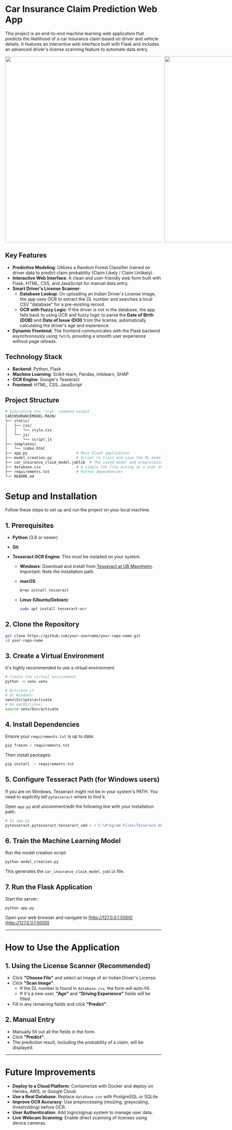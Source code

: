 # Car Insurance Claim Prediction Web App

This project is an end-to-end machine learning web application that predicts the likelihood of a car insurance claim based on driver and vehicle details. It features an interactive web interface built with Flask and includes an advanced driver's license scanning feature to automate data entry.

<div style="display: flex; gap: 10px;">
  <img src="https://github.com/user-attachments/assets/87812b40-7560-47e5-8bcc-317d742dae93" width="600" />
  <img src="https://github.com/user-attachments/assets/a6346740-52e6-498f-87e7-9d0507ece78c" width="600" />
</div>

## Key Features

-   **Predictive Modeling**: Utilizes a Random Forest Classifier trained on driver data to predict claim probability (Claim Likely / Claim Unlikely).
-   **Interactive Web Interface**: A clean and user-friendly web form built with Flask, HTML, CSS, and JavaScript for manual data entry.
-   **Smart Driver's License Scanner**:
    -   **Database Lookup**: On uploading an Indian Driver's License image, the app uses OCR to extract the DL number and searches a local CSV "database" for a pre-existing record.
    -   **OCR with Fuzzy Logic**: If the driver is not in the database, the app falls back to using OCR and fuzzy logic to parse the **Date of Birth (DOB)** and **Date of Issue (DOI)** from the license, automatically calculating the driver's age and experience.
-   **Dynamic Frontend**: The frontend communicates with the Flask backend asynchronously using `fetch`, providing a smooth user experience without page reloads.

## Technology Stack

-   **Backend**: Python, Flask
-   **Machine Learning**: Scikit-learn, Pandas, imblearn, SHAP
-   **OCR Engine**: Google's Tesseract
-   **Frontend**: HTML, CSS, JavaScript

## Project Structure

```bash
# Simulating the 'tree' command output
CARINSURANCEMODEL-MAIN/
├── static/
│   ├── css/
│   │   └── style.css
│   └── js/
│       └── script.js
├── templates/
│   └── index.html
├── app.py                      # Main Flask application
├── model_creation.py           # Script to train and save the ML model
├── car_insurance_claim_model.joblib  # The saved model and preprocessor
├── database.csv                # A simple CSV file acting as a user database
├── requirements.txt            # Python dependencies
└── README.md
```

# Setup and Installation

Follow these steps to set up and run the project on your local machine.

## 1. Prerequisites

- **Python** (3.8 or newer)  
- **Git**  
- **Tesseract OCR Engine**: This must be installed on your system.

  - **Windows**: Download and install from [Tesseract at UB Mannheim](https://github.com/UB-Mannheim/tesseract/wiki).  
    Important: Note the installation path.

  - **macOS**:  
    ```bash
    brew install tesseract
    ```

  - **Linux (Ubuntu/Debian)**:  
    ```bash
    sudo apt install tesseract-ocr
    ```

## 2. Clone the Repository

```bash
git clone https://github.com/your-username/your-repo-name.git
cd your-repo-name
```

## 3. Create a Virtual Environment

It's highly recommended to use a virtual environment.

```bash
# Create the virtual environment
python -m venv venv

# Activate it
# On Windows:
venv\Scripts\activate
# On macOS/Linux:
source venv/bin/activate
```

## 4. Install Dependencies

Ensure your `requirements.txt` is up to date:

```bash
pip freeze > requirements.txt
```

Then install packages:

```bash
pip install -r requirements.txt
```

## 5. Configure Tesseract Path (for Windows users)

If you are on Windows, Tesseract might not be in your system's PATH. You need to explicitly tell `pytesseract` where to find it.

Open `app.py` and uncomment/edit the following line with your installation path:

```python
# In app.py
pytesseract.pytesseract.tesseract_cmd = r'C:\Program Files\Tesseract-OCR\tesseract.exe'
```

## 6. Train the Machine Learning Model

Run the model creation script:

```bash
python model_creation.py
```

This generates the `car_insurance_claim_model.joblib` file.

## 7. Run the Flask Application

Start the server:

```bash
python app.py
```

Open your web browser and navigate to [http://127.0.0.1:5000](http://127.0.0.1:5000)

---

# How to Use the Application

## 1. Using the License Scanner (Recommended)

- Click **"Choose File"** and select an image of an Indian Driver's License.
- Click **"Scan Image"**.
  - If the DL number is found in `database.csv`, the form will auto-fill.
  - If it's a new user, **"Age"** and **"Driving Experience"** fields will be filled.
- Fill in any remaining fields and click **"Predict"**.

## 2. Manual Entry

- Manually fill out all the fields in the form.
- Click **"Predict"**.
- The prediction result, including the probability of a claim, will be displayed.

---

# Future Improvements

- **Deploy to a Cloud Platform**: Containerize with Docker and deploy on Heroku, AWS, or Google Cloud.
- **Use a Real Database**: Replace `database.csv` with PostgreSQL or SQLite.
- **Improve OCR Accuracy**: Use preprocessing (resizing, grayscaling, thresholding) before OCR.
- **User Authentication**: Add login/signup system to manage user data.
- **Live Webcam Scanning**: Enable direct scanning of licenses using device cameras.
